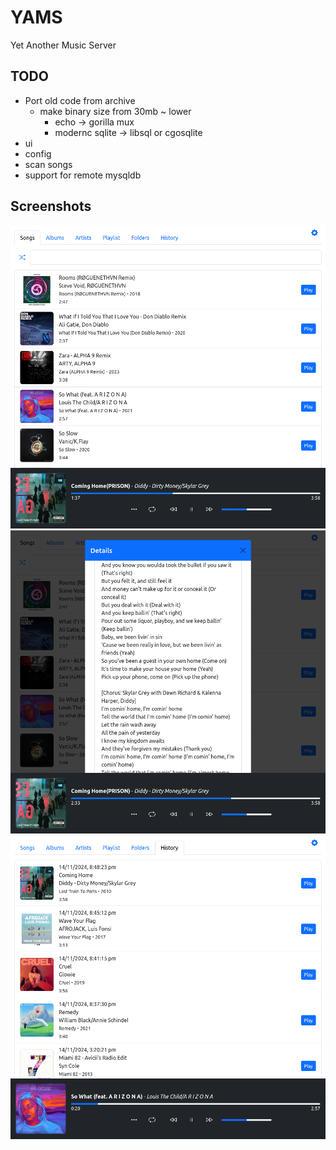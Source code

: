 # YAMS

Yet Another Music Server

## TODO
- Port old code from archive
    - make binary size from 30mb ~ lower
        - echo -> gorilla mux
        - modernc sqlite -> libsql or cgosqlite
- ui
- config
- scan songs
- support for remote mysqldb

## Screenshots
![](docs/1.png)
![](docs/2.png)
![](docs/3.png)
